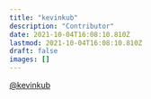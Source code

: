 ```yaml
---
title: "kevinkub"
description: "Contributor"
date: 2021-10-04T16:08:10.810Z
lastmod: 2021-10-04T16:08:10.810Z
draft: false
images: []
---
```


[@kevinkub](https://github.com/kevinkub)
